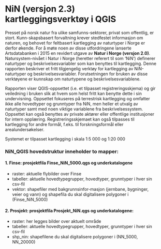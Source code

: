 ﻿# NiN (versjon 2.3) kartleggingsverktøy i QGIS

Presset på norsk natur fra ulike samfunns-sektorer, privat som offentlig, er stort. Kunn-skapsbasert forvaltning krever stedfestet informasjon om naturen, og behovet for feltbasert kartlegging av naturtyper i Norge er derfor økende. For å møte noen av disse utfordringene lanserte Artsdatabanken i 2015 en revidert utgave av **Natur i Norge (versjon 2.0)**. Natursystem-nivået i Natur i Norge (heretter referert til som ‘NiN’) definerer naturtyper og beskrivelsesvariabler som kan benyttes til kartlegging. Denne rapporten beskriver et fritt tilgjengelig verktøy for kartlegging av NiN-naturtyper og beskrivelsesvariabler. Forutsetningen for bruken av disse verktøyene er kunnskap om naturtypene og beskrivelsesvariablene.

Rapporten viser QGIS-oppsettet (i.e. et tilpasset registreringsskjema) og gir veiledning i bruken slik at hvem som helst fritt kan benytte dette i sin undervisning. Oppsettet fokuseres på terrestrisk kartlegging og omfatter ikke alle hovedtyper og grunntyper fra NiN, men heller et utvalg av naturtyper samt med noen viktige variablene fra beskrivelsessystem. Oppsettet kan også benyttes av private aktører eller offentlige institusjoner for intern opplæring. Registreringsskjemaet kan også tilpasses til kartlegging for andre formål, f.eks. til forskningsformål eller arealundersøkelser. 

Systemet er tilpasset kartlegging i skala 1:5 000 og 1:20 000

### NiN_QGIS hovedstruktur inneholder to mapper:
 
#### 1.	Finse: prosjektfila Finse_NiN_5000.qgs og underkatalogene
* raster: aktuelle flybilder  over Finse
* tabeller: aktuelle hovedtypegrupper, hovedtyper, grunntyper i hver sin csv-fil
* vektor: shapefiler med bakgrunnsinfor-masjon (jernbane, bygninger, veier og vann) og shapefila du skal digitalisere polygoner i (Finse_NiN_5000)
#### 2.	Prosjekt: prosjektfila Prosjekt_NiN.qgs og underkatalogene:
*	raster: her legges bilder over aktuelt område
*	tabeller: aktuelle hovedtypegrupper, hovedtyper, grunntyper i hver sin csv-fil
*	shp_nin: shapefilene du skal digitalisere polygoner i (NN_5000, NN_20000)
